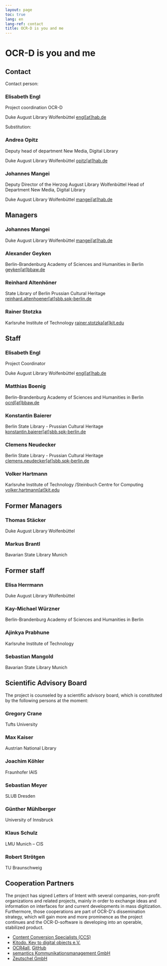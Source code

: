 ```yaml
---
layout: page
toc: true
lang: en
lang-ref: contact
title: OCR-D is you and me
---
```


# OCR-D is you and me

## Contact

Contact person:

### Elisabeth Engl
Project coordination OCR-D

Duke August Library Wolfenbüttel
[engl[at]hab.de](mailto:engl@hab.de)


Substitution:

### Andrea Opitz
Deputy head of department
New Media, Digital Library

Duke August Library Wolfenbüttel
[opitz[at]hab.de](mailto:opitz@hab.de?subject=Anfrage%20via%20OCR-D.de)

### Johannes Mangei
Deputy Director of the Herzog August Library Wolfenbüttel
Head of Department New Media, Digital Library

Duke August Library Wolfenbüttel
[mangei[at]hab.de](mailto:mangei@hab.de?subject=Anfrage%20via%20OCR-D.de)

## Managers

### Johannes Mangei
Duke August Library Wolfenbüttel
[mangei[at]hab.de](mailto:mangei@hab.de)

### Alexander Geyken
Berlin-Brandenburg Academy of Sciences and Humanities in Berlin
[geyken[at]bbaw.de](mailto:geyken@bbaw.de)

### Reinhard Altenhöner
State Library of Berlin Prussian Cultural Heritage
[reinhard.altenhoener[at]sbb.spk-berlin.de](mailto:Reinhard.Altenhoener@sbb.spk-berlin.de)

### Rainer Stotzka
Karlsruhe Institute of Technology
[rainer.stotzka[at]kit.edu](mailto:rainer.stotzka@kit.edu)

## Staff

### Elisabeth Engl
Project Coordinator

Duke August Library Wolfenbüttel
[engl[at]hab.de](mailto:engl@hab.de?subject=Anfrage%20%C3%BCber%20OCR-D.de)

### Matthias Boenig
Berlin-Brandenburg Academy of Sciences and Humanities in Berlin
[ocrd[at]bbaw.de](mailto:ocrd@bbaw.de)

### Konstantin Baierer
Berlin State Library - Prussian Cultural Heritage
[konstantin.baierer[at]sbb.spk-berlin.de](mailto:Konstantin.Baierer@sbb.spk-berlin.de)

### Clemens Neudecker
Berlin State Library - Prussian Cultural Heritage 
[clemens.neudecker[at]sbb.spk-berlin.de](mailto:clemens.neudecker@sbb.spk-berlin.de)

### Volker Hartmann
Karlsruhe Institute of Technology /Steinbuch Centre for Computing
[volker.hartmann[at]kit.edu](mailto:volker.hartmann@kit.edu)

## Former Managers

### Thomas Stäcker
Duke August Library Wolfenbüttel

### Markus Brantl
Bavarian State Library Munich

## Former staff

### Elisa Herrmann
Duke August Library Wolfenbüttel

### Kay-Michael Würzner
Berlin-Brandenburg Academy of Sciences and Humanities in Berlin

### Ajinkya Prabhune
Karlsruhe Institute of Technology

### Sebastian Mangold
Bavarian State Library Munich

## Scientific Advisory Board

The project is counseled by a scientific advisory board, which is constituted by the following persons at the moment:

### Gregory Crane

Tufts University

### Max Kaiser

Austrian National Library

### Joachim Köhler

Fraunhofer IAIS

### Sebastian Meyer

SLUB Dresden

### Günther Mühlberger

University of Innsbruck

### Klaus Schulz

LMU Munich – CIS

### Robert Strötgen

TU Braunschweig

## Cooperation Partners

The project has signed Letters of Intent with several companies, non-profit organizations and related projects,
mainly in order to exchange ideas and information on interfaces for and current developments in mass digitization.
Furthermore, those cooperations are part of OCR-D's dissemination strategy, which will gain more and more prominence
as the project continues and the OCR-D-software is developing into an operable, stabilized product.

* [Content Conversion Specialists (CCS)](https://content-conversion.com/) 
* [Kitodo. Key to digital objects e.V.](https://www.kitodo.org/en/)
* [OCR4all](https://www.uni-wuerzburg.de/en/zpd/ocr4all/), [GitHub](https://github.com/OCR4all)
* [semantics Kommunikationsmanagement GmbH](https://www.semantics.de/)
* [Zeutschel GmbH](https://www.zeutschel.de/en/)
